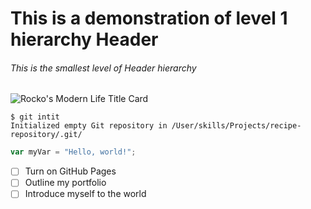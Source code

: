 # This is a demonstration of level 1 hierarchy Header
###### This is the smallest level of Header hierarchy
![Rocko's Modern Life Title Card](https://static.wikia.nocookie.net/logopedia/images/8/84/Rocko%27s_Modern_Life.svg/revision/latest?cb=20200803072141)
```
$ git intit
Initialized empty Git repository in /User/skills/Projects/recipe-repository/.git/
```
``` javascript
var myVar = "Hello, world!";
```
- [ ] Turn on GitHub Pages
- [ ] Outline my portfolio
- [ ] Introduce myself to the world
